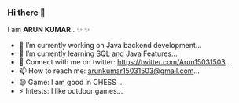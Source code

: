 ### Hi there 👋


I am **ARUN KUMAR**.. ✨  ✨ 

- 🔭 I’m currently working on Java backend development...
- 🌱 I’m currently learning SQL and Java Features...
- 💬 Connect with me on twitter: https://twitter.com/Arun15031503...
- 📫 How to reach me: arunkumar15031503@gmail.com...
- 😄 Game: I am good in CHESS ...
- ⚡ Intests: I like outdoor games...
